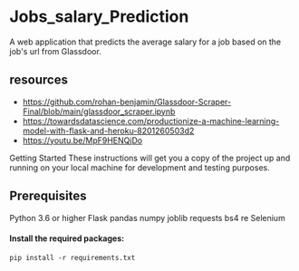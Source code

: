 # Jobs_salary_Prediction
A web application that predicts the average salary for a job based on the job's url from Glassdoor.

## resources
- https://github.com/rohan-benjamin/Glassdoor-Scraper-Final/blob/main/glassdoor_scraper.ipynb
- https://towardsdatascience.com/productionize-a-machine-learning-model-with-flask-and-heroku-8201260503d2
- https://youtu.be/MpF9HENQjDo

Getting Started
These instructions will get you a copy of the project up and running on your local machine for development and testing purposes.

## Prerequisites
Python 3.6 or higher
Flask
pandas
numpy
joblib
requests
bs4
re
Selenium

#### Install the required packages:

```
pip install -r requirements.txt
```
